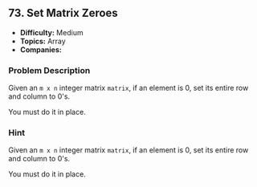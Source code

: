 ## 73. Set Matrix Zeroes

- **Difficulty:** Medium
- **Topics:** Array
- **Companies:** 

### Problem Description

Given an `m x n` integer matrix `matrix`, if an element is 0, set its entire row and column to 0's.

You must do it in place.

### Hint

Given an `m x n` integer matrix `matrix`, if an element is 0, set its entire row and column to 0's.

You must do it in place.

